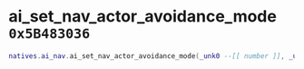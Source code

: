 # ai_set_nav_actor_avoidance_mode `0x5B483036`

```lua
natives.ai_nav.ai_set_nav_actor_avoidance_mode(_unk0 --[[ number ]], _unk1 --[[ number ]])
```